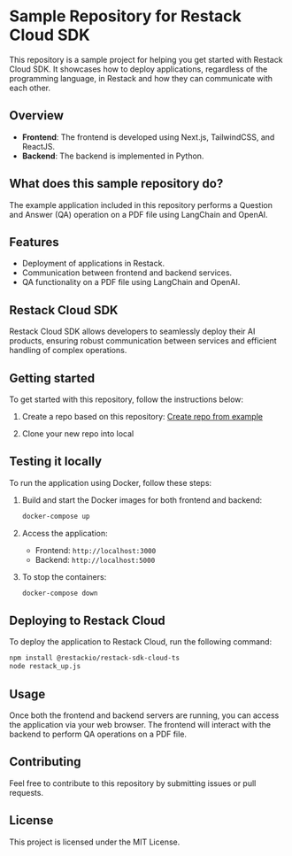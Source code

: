 # Sample Repository for Restack Cloud SDK

This repository is a sample project for helping you get started with Restack Cloud SDK. It showcases how to deploy applications, regardless of the programming language, in Restack and how they can communicate with each other.

## Overview

- **Frontend**: The frontend is developed using Next.js, TailwindCSS, and ReactJS.
- **Backend**: The backend is implemented in Python.

## What does this sample repository do?

The example application included in this repository performs a Question and Answer (QA) operation on a PDF file using LangChain and OpenAI.

## Features

- Deployment of applications in Restack.
- Communication between frontend and backend services.
- QA functionality on a PDF file using LangChain and OpenAI.

## Restack Cloud SDK

Restack Cloud SDK allows developers to seamlessly deploy their AI products, ensuring robust communication between services and efficient handling of complex operations.

## Getting started

To get started with this repository, follow the instructions below:

1. Create a repo based on this repository: [Create repo from example](https://github.com/new?template_name=cloud-sdk-starter-frontend-backend&template_owner=restackio)

2. Clone your new repo into local

## Testing it locally

To run the application using Docker, follow these steps:

1. Build and start the Docker images for both frontend and backend:

   ```bash
   docker-compose up
   ```

2. Access the application:

   - Frontend: `http://localhost:3000`
   - Backend: `http://localhost:5000`

3. To stop the containers:

   ```bash
   docker-compose down
   ```

## Deploying to Restack Cloud

To deploy the application to Restack Cloud, run the following command:

```bash
npm install @restackio/restack-sdk-cloud-ts
node restack_up.js
```

## Usage

Once both the frontend and backend servers are running, you can access the application via your web browser. The frontend will interact with the backend to perform QA operations on a PDF file.

## Contributing

Feel free to contribute to this repository by submitting issues or pull requests.

## License

This project is licensed under the MIT License.
